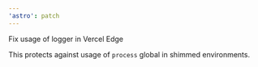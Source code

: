 ```yaml
---
'astro': patch
---
```


Fix usage of logger in Vercel Edge

This protects against usage of `process` global in shimmed environments.

